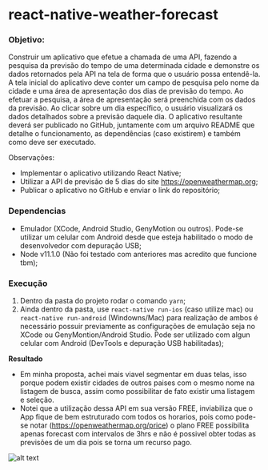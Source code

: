 # react-native-weather-forecast

### Objetivo:

Construir um aplicativo que efetue a chamada de uma API, fazendo a pesquisa da previsão do tempo de
uma determinada cidade e demonstre os dados retornados pela API na tela de forma que o usuário possa
entendê-la.
A tela inicial do aplicativo deve conter um campo de pesquisa pelo nome da cidade e uma área de
apresentação dos dias de previsão do tempo. Ao efetuar a pesquisa, a área de apresentação será preenchida
com os dados da previsão. Ao clicar sobre um dia específico, o usuário visualizará os dados detalhados sobre
a previsão daquele dia.
O aplicativo resultante deverá ser publicado no GitHub, juntamente com um arquivo README que
detalhe o funcionamento, as dependências (caso existirem) e também como deve ser executado.

Observações:

- Implementar o aplicativo utilizando React Native;
- Utilizar a API de previsão de 5 dias do site https://openweathermap.org;
- Publicar o aplicativo no GitHub e enviar o link do repositório;

### Dependencias

- Emulador (XCode, Android Studio, GenyMotion ou outros). Pode-se utilizar um celular com Android desde que esteja habilitado o modo de desenvolvedor com depuração USB;
- Node v11.1.0 (Não foi testado com anteriores mas acredito que funcione tbm);

### Execução

1. Dentro da pasta do projeto rodar o comando `yarn`;
2. Ainda dentro da pasta, use `react-native run-ios` (caso utilize mac) ou `react-native run-android` (Windowns/Mac) para realização de ambos é necessário possuir previamente as configurações de emulação seja no XCode ou GenyMontion/Android Studio. Pode ser utilizado com algun celular com Android (DevTools e depuração USB habilitadas);

**Resultado**

- Em minha proposta, achei mais viavel segmentar em duas telas, isso porque podem existir cidades de outros paises com o mesmo nome na listagem de busca, assim como possibilitar de fato existir uma listagem e seleção.
- Notei que a utilização dessa API em sua versão FREE, inviabiliza que o App fique de bem estruturado com todos os horarios, pois como pode-se notar (https://openweathermap.org/price) o plano FREE possibilita apenas forecast com intervalos de 3hrs e não é possivel obter todas as previsões de um dia pois se torna um recurso pago.

![alt text](https://media.giphy.com/media/8P7qwFB0NdKLJNwI8m/giphy.gif)
